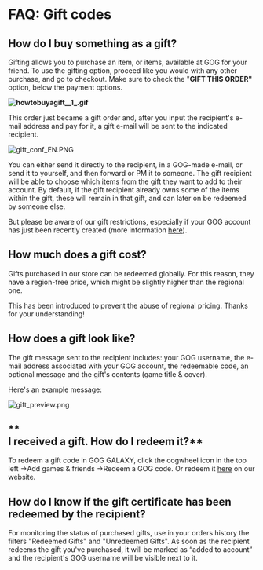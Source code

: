 FAQ: Gift codes
===============

**How do I buy something as a gift?**
-------------------------------------

Gifting allows you to purchase an item, or items, available at GOG for your friend. To use the gifting option, proceed like you would with any other purchase, and go to checkout. Make sure to check the "**GIFT THIS ORDER"** option, below the payment options.

**![howtobuyagift__1_.gif](/hc/article_attachments/4402679951249/howtobuyagift__1_.gif)**

This order just became a gift order and, after you input the recipient's e-mail address and pay for it, a gift e-mail will be sent to the indicated recipient.

![gift_conf_EN.PNG](/hc/article_attachments/4402679967377/gift_conf_EN.PNG)

You can either send it directly to the recipient, in a GOG-made e-mail, or send it to yourself, and then forward or PM it to someone. The gift recipient will be able to choose which items from the gift they want to add to their account. By default, if the gift recipient already owns some of the items within the gift, these will remain in that gift, and can later on be redeemed by someone else.  
  

But please be aware of our gift restrictions, especially if your GOG account has just been recently created (more information [here](https://support.gog.com/hc/en-us/articles/212159529-I-cannot-buy-a-game-as-a-gift-why-?product=gog)).  
  

**How much does a gift cost?**
------------------------------

Gifts purchased in our store can be redeemed globally. For this reason, they have a region-free price, which might be slightly higher than the regional one.

This has been introduced to prevent the abuse of regional pricing. Thanks for your understanding!

**How does a gift look like?**
------------------------------

The gift message sent to the recipient includes: your GOG username, the e-mail address associated with your GOG account, the redeemable code, an optional message and the gift's contents (game title & cover).

Here's an example message:

![gift_preview.png](/hc/article_attachments/360018338418/gift_preview.png)

**  
I received a gift. How do I redeem it?**
---------------------------------------------

To redeem a gift code in GOG GALAXY, click the cogwheel icon in the top left →Add games & friends →Redeem a GOG code. Or redeem it [here](https://www.gog.com/redeem) on our website.

  
**How do I know if the gift certificate has been redeemed by the recipient?**
--------------------------------------------------------------------------------

For monitoring the status of purchased gifts, use in your orders history the filters "Redeemed Gifts" and "Unredeemed Gifts". As soon as the recipient redeems the gift you've purchased, it will be marked as “added to account” and the recipient's GOG username will be visible next to it.